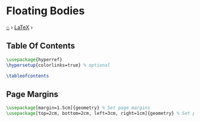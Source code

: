 # Floating Bodies
[⌂](../README.md) › [LaTeX](../README.md#latex) ›

## Table Of Contents

```latex
\usepackage{hyperref}
\hypersetup{colorlinks=true} % optional
```

```latex
\tableofcontents
```


## Page Margins

```latex
\usepackage[margin=1.5cm]{geometry} % Set page margins
\usepackage[top=2cm, bottom=2cm, left=3cm, right=1cm]{geometry} % Set page margins
```